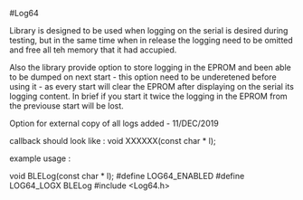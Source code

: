 #Log64

Library is designed to be used when logging on the serial is desired during testing, but in the same time when in release the logging need to be omitted and free all teh memory that it had accupied.

Also the library provide option to store logging in the EPROM and been able to be dumped on next start - this option need to be underetened before using it - as every start will clear the EPROM after displaying on the serial its logging content. In brief if you start it twice the logging in the EPROM from the previouse start will be lost.

Option for external copy of all logs added - 11/DEC/2019

callback should look like :  void XXXXXX(const char * l);

example usage : 

void BLELog(const char * l);
#define LOG64_ENABLED
#define LOG64_LOGX BLELog
#include <Log64.h>
